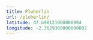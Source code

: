 ```yaml
---
title: Pluherlin
url: /pluherlin/
latitude: 47.698121900000004
longitude: -2.3629388000000002
---
```

